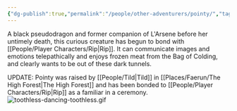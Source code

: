 ```yaml
---
{"dg-publish":true,"permalink":"/people/other-adventurers/pointy/","tags":["Character","Ally","Faerun"]}
---
```


A black pseudodragon and former companion of L'Arsene before her untimely death, this curious creature has begun to bond with [[People/Player Characters/Rip\|Rip]].  It can communicate images and emotions telepathically and enjoys frozen meat from the Bag of Colding, and clearly wants to be out of these dark tunnels.  

UPDATE: Pointy was raised by [[People/Tild\|Tild]] in [[Places/Faerun/The High Forest\|The High Forest]] and has been bonded to [[People/Player Characters/Rip\|Rip]] as a familiar in a ceremony.  
![toothless-dancing-toothless.gif](/img/user/Z_Attachments/toothless-dancing-toothless.gif)